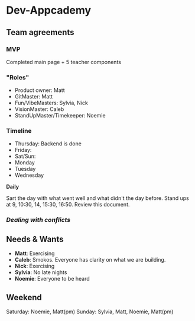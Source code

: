 # Dev-Appcademy

## Team agreements

### MVP

Completed main page + 5 teacher components

### "Roles"

- Product owner: Matt
- GitMaster: Matt
- Fun/VibeMasters: Sylvia, Nick
- VisionMaster: Caleb
- StandUpMaster/Timekeeper: Noemie

### Timeline

- Thursday: Backend is done
- Friday:
- Sat/Sun:
- Monday
- Tuesday
- Wednesday

**Daily**

Sart the day with what went well and what didn't the day before.
Stand ups at 9, 10:30, 14, 15:30, 16:50.
Review this document.

### *Dealing with conflicts*

## Needs & Wants

- **Matt**: Exercising
- **Caleb**: Smokos. Everyone has clarity on what we are building.
- **Nick**: Exercising
- **Sylvia**: No late nights
- **Noemie**: Everyone to be heard

## Weekend

Saturday: Noemie, Matt(pm)
Sunday: Sylvia, Matt, Noemie, Matt(pm)
